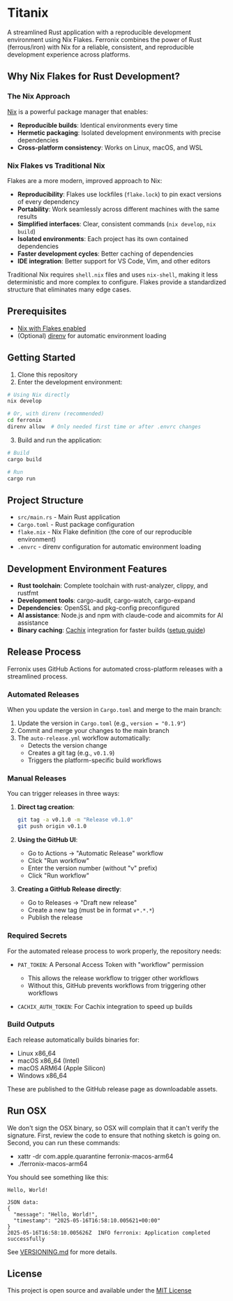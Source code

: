 # Titanix

A streamlined Rust application with a reproducible development environment using Nix Flakes. Ferronix combines the power of Rust (ferrous/iron) with Nix for a reliable, consistent, and reproducible development experience across platforms.

## Why Nix Flakes for Rust Development?

### The Nix Approach

[Nix](https://nixos.org/) is a powerful package manager that enables:
- **Reproducible builds**: Identical environments every time
- **Hermetic packaging**: Isolated development environments with precise dependencies
- **Cross-platform consistency**: Works on Linux, macOS, and WSL

### Nix Flakes vs Traditional Nix

Flakes are a more modern, improved approach to Nix:

- **Reproducibility**: Flakes use lockfiles (`flake.lock`) to pin exact versions of every dependency
- **Portability**: Work seamlessly across different machines with the same results
- **Simplified interfaces**: Clear, consistent commands (`nix develop`, `nix build`)
- **Isolated environments**: Each project has its own contained dependencies
- **Faster development cycles**: Better caching of dependencies
- **IDE integration**: Better support for VS Code, Vim, and other editors

Traditional Nix requires `shell.nix` files and uses `nix-shell`, making it less deterministic and more complex to configure. Flakes provide a standardized structure that eliminates many edge cases.

## Prerequisites

- [Nix with Flakes enabled](https://nixos.org/download.html)
- (Optional) [direnv](https://direnv.net/) for automatic environment loading

## Getting Started

1. Clone this repository
2. Enter the development environment:

```bash
# Using Nix directly
nix develop

# Or, with direnv (recommended)
cd ferronix
direnv allow  # Only needed first time or after .envrc changes
```

3. Build and run the application:

```bash
# Build
cargo build

# Run
cargo run
```

## Project Structure

- `src/main.rs` - Main Rust application
- `Cargo.toml` - Rust package configuration
- `flake.nix` - Nix Flake definition (the core of our reproducible environment)
- `.envrc` - direnv configuration for automatic environment loading

## Development Environment Features

- **Rust toolchain**: Complete toolchain with rust-analyzer, clippy, and rustfmt
- **Development tools**: cargo-audit, cargo-watch, cargo-expand
- **Dependencies**: OpenSSL and pkg-config preconfigured
- **AI assistance**: Node.js and npm with claude-code and aicommits for AI assistance
- **Binary caching**: [Cachix](https://cachix.org/) integration for faster builds ([setup guide](CACHIX-SETUP.md))

## Release Process

Ferronix uses GitHub Actions for automated cross-platform releases with a streamlined process.

### Automated Releases

When you update the version in `Cargo.toml` and merge to the main branch:

1. Update the version in `Cargo.toml` (e.g., `version = "0.1.9"`)
2. Commit and merge your changes to the main branch
3. The `auto-release.yml` workflow automatically:
   - Detects the version change
   - Creates a git tag (e.g., `v0.1.9`)
   - Triggers the platform-specific build workflows

### Manual Releases

You can trigger releases in three ways:

1. **Direct tag creation**:
   ```bash
   git tag -a v0.1.0 -m "Release v0.1.0"
   git push origin v0.1.0
   ```

2. **Using the GitHub UI**:
   - Go to Actions → "Automatic Release" workflow
   - Click "Run workflow"
   - Enter the version number (without "v" prefix)
   - Click "Run workflow"

3. **Creating a GitHub Release directly**:
   - Go to Releases → "Draft new release"
   - Create a new tag (must be in format `v*.*.*`)
   - Publish the release

### Required Secrets

For the automated release process to work properly, the repository needs:

- `PAT_TOKEN`: A Personal Access Token with "workflow" permission
  - This allows the release workflow to trigger other workflows
  - Without this, GitHub prevents workflows from triggering other workflows

- `CACHIX_AUTH_TOKEN`: For Cachix integration to speed up builds

### Build Outputs

Each release automatically builds binaries for:
- Linux x86_64
- macOS x86_64 (Intel)
- macOS ARM64 (Apple Silicon)
- Windows x86_64

These are published to the GitHub release page as downloadable assets.

## Run OSX

We don't sign the OSX binary, so OSX will complain that it can't verify the signature. First, review the code to ensure that nothing sketch is going on. Second, you can run these commands:

- xattr -dr com.apple.quarantine ferronix-macos-arm64
- ./ferronix-macos-arm64

You should see something like this:
```
Hello, World!

JSON data:
{
  "message": "Hello, World!",
  "timestamp": "2025-05-16T16:58:10.005621+00:00"
}
2025-05-16T16:58:10.005626Z  INFO ferronix: Application completed successfully
```

See [VERSIONING.md](VERSIONING.md) for more details.

## License

This project is open source and available under the [MIT License](LICENSE)

